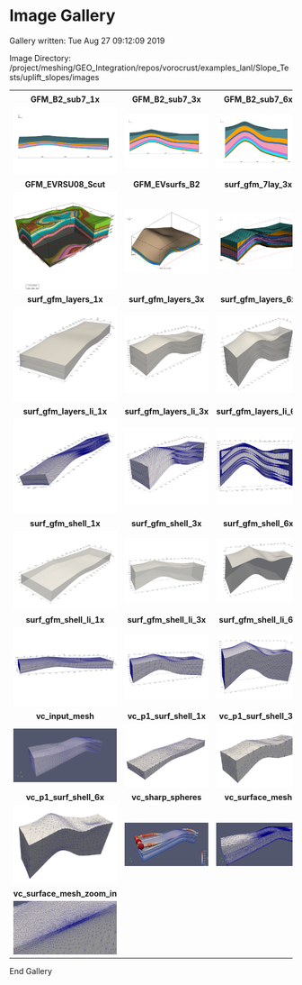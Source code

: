 # Image Gallery 

Gallery written: Tue Aug 27 09:12:09 2019

Image Directory: /project/meshing/GEO_Integration/repos/vorocrust/examples_lanl/Slope_Tests/uplift_slopes/images


|  |  |   | 
| :---: | :---: | :---:  | 
|  |  |   | 
|  **GFM_B2_sub7_1x** |  **GFM_B2_sub7_3x** |  **GFM_B2_sub7_6x**  | 
| <img width="300" src="GFM_B2_sub7_1x.png"> | <img width="300" src="GFM_B2_sub7_3x.png"> | <img width="300" src="GFM_B2_sub7_6x.png">  | 
|  **GFM_EVRSU08_Scut** |  **GFM_EVsurfs_B2** |  **surf_gfm_7lay_3x**  | 
| <img width="300" src="GFM_EVRSU08_Scut.png"> | <img width="300" src="GFM_EVsurfs_B2.png"> | <img width="300" src="surf_gfm_7lay_3x.png">  | 
|  **surf_gfm_layers_1x** |  **surf_gfm_layers_3x** |  **surf_gfm_layers_6x**  | 
| <img width="300" src="surf_gfm_layers_1x.png"> | <img width="300" src="surf_gfm_layers_3x.png"> | <img width="300" src="surf_gfm_layers_6x.png">  | 
|  **surf_gfm_layers_li_1x** |  **surf_gfm_layers_li_3x** |  **surf_gfm_layers_li_6x**  | 
| <img width="300" src="surf_gfm_layers_li_1x.png"> | <img width="300" src="surf_gfm_layers_li_3x.png"> | <img width="300" src="surf_gfm_layers_li_6x.png">  | 
|  **surf_gfm_shell_1x** |  **surf_gfm_shell_3x** |  **surf_gfm_shell_6x**  | 
| <img width="300" src="surf_gfm_shell_1x.png"> | <img width="300" src="surf_gfm_shell_3x.png"> | <img width="300" src="surf_gfm_shell_6x.png">  | 
|  **surf_gfm_shell_li_1x** |  **surf_gfm_shell_li_3x** |  **surf_gfm_shell_li_6x**  | 
| <img width="300" src="surf_gfm_shell_li_1x.png"> | <img width="300" src="surf_gfm_shell_li_3x.png"> | <img width="300" src="surf_gfm_shell_li_6x.png">  | 
|  **vc_input_mesh** |  **vc_p1_surf_shell_1x** |  **vc_p1_surf_shell_3x**  | 
| <img width="300" src="vc_input_mesh.png"> | <img width="300" src="vc_p1_surf_shell_1x.png"> | <img width="300" src="vc_p1_surf_shell_3x.png">  | 
|  **vc_p1_surf_shell_6x** |  **vc_sharp_spheres** |  **vc_surface_mesh**  | 
| <img width="300" src="vc_p1_surf_shell_6x.png"> | <img width="300" src="vc_sharp_spheres.png"> | <img width="300" src="vc_surface_mesh.png">  | 
|  **vc_surface_mesh_zoom_in**  | 
| <img width="300" src="vc_surface_mesh_zoom_in.png">  | 


End Gallery
